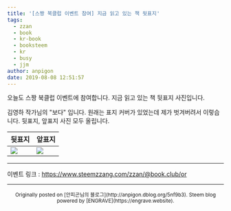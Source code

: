 ```yaml
---
title: '[스짱 북클럽 이벤트 참여] 지금 읽고 있는 책 뒷표지'
tags:
  - zzan
  - book
  - kr-book
  - booksteem
  - kr
  - busy
  - jjm
author: anpigon
date: 2019-08-08 12:51:57
---
```


오늘도 스짱 북클럽 이벤트에 참여합니다. 지금 읽고 있는 책 뒷표지 사진입니다. 

김영하 작가님의 "보다" 입니다. 원래는 표지 커버가 있었는데 제가 벗겨버려서 이렇습니다. 뒷표지, 앞표지 사진 모두 올립니다.

|뒷표지|앞표지|
|-|-|
|![](https://cdn.steemitimages.com/DQmNugKAj5aycVKD9CUhvoPgmUAV23gJnwGfBAhx8XA4zzT/KakaoTalk_Photo_2019-08-08-12-43-40.jpeg)|![](https://cdn.steemitimages.com/DQmZYQe38B8q9Ejou4yZqQJZaBTCfFpydWf2swPjQpG1btU/KakaoTalk_Photo_2019-08-08-12-43-35.jpeg)|

***

이벤트 링크 : https://www.steemzzang.com/zzan/@book.club/or

***
<center><sup>Originally posted on [안피곤님의 블로그](http://anpigon.dblog.org/5nf9b3). Steem blog powered by [ENGRAVE](https://engrave.website).</sup></center>